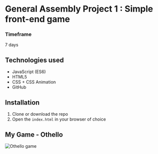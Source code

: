 # General Assembly Project 1 : Simple front-end game

### Timeframe
7 days

## Technologies used
* JavaScript (ES6) 
* HTML5
* CSS + CSS Animation
* GitHub

## Installation
1. Clone or download the repo
1. Open the `index.html` in your browser of choice

## My Game - Othello
![Othello game](<img width="609" alt="screenshot 2019-01-11 at 11 01 50" src="https://user-images.githubusercontent.com/9445433/51030209-97564c80-1590-11e9-8d7c-ded63a618cc0.png">)

